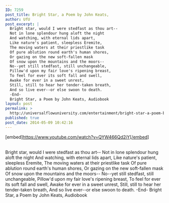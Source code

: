 ```yaml
---
ID: 7259
post_title: Bright Star, a Poem by John Keats,
author: UfU
post_excerpt: |
  Bright star, would I were stedfast as thou art--
  Not in lone splendour hung aloft the night
  And watching, with eternal lids apart,
  Like nature's patient, sleepless Eremite,
  The moving waters at their priestlike task
  Of pure ablution round earth's human shores,
  Or gazing on the new soft-fallen mask
  Of snow upon the mountains and the moors--
  No--yet still stedfast, still unchangeable,
  Pillow'd upon my fair love's ripening breast,
  To feel for ever its soft fall and swell,
  Awake for ever in a sweet unrest,
  Still, still to hear her tender-taken breath,
  And so live ever--or else swoon to death.
  -End-
  Bright Star, a Poem by John Keats, Audiobook
layout: post
permalink: >
  http://universalflowuniversity.com/entertainment/bright-star-a-poem-by-john-keats/
published: true
post_date: 2014-05-09 10:42:16
---
```

[embed]https://www.youtube.com/watch?v=QYW466Qd2iY[/embed]</br></br>
<p>Bright star, would I were stedfast as thou art-- 
Not in lone splendour hung aloft the night
And watching, with eternal lids apart,
Like nature's patient, sleepless Eremite,
The moving waters at their priestlike task
Of pure ablution round earth's human shores,
Or gazing on the new soft-fallen mask
Of snow upon the mountains and the moors--
No--yet still stedfast, still unchangeable,
Pillow'd upon my fair love's ripening breast,
To feel for ever its soft fall and swell,
Awake for ever in a sweet unrest,
Still, still to hear her tender-taken breath,
And so live ever--or else swoon to death. 
-End-
Bright Star, a Poem by John Keats, Audiobook</p>